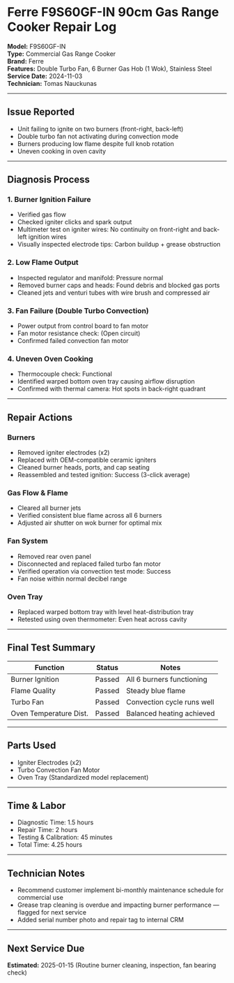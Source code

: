 # Ferre F9S60GF-IN 90cm Gas Range Cooker Repair Log  
**Model:** F9S60GF-IN  
**Type:** Commercial Gas Range Cooker  
**Brand:** Ferre  
**Features:** Double Turbo Fan, 6 Burner Gas Hob (1 Wok), Stainless Steel  
**Service Date:** 2024-11-03  
**Technician:** Tomas Nauckunas  

---

## Issue Reported  
- Unit failing to ignite on two burners (front-right, back-left)  
- Double turbo fan not activating during convection mode  
- Burners producing low flame despite full knob rotation  
- Uneven cooking in oven cavity  

---

## Diagnosis Process

### 1. **Burner Ignition Failure**  
- Verified gas flow
- Checked igniter clicks and spark output
- Multimeter test on igniter wires: No continuity on front-right and back-left ignition wires  
- Visually inspected electrode tips: Carbon buildup + grease obstruction  

### 2. **Low Flame Output**  
- Inspected regulator and manifold: Pressure normal  
- Removed burner caps and heads: Found debris and blocked gas ports  
- Cleaned jets and venturi tubes with wire brush and compressed air  

### 3. **Fan Failure (Double Turbo Convection)**  
- Power output from control board to fan motor
- Fan motor resistance check: (Open circuit)  
- Confirmed failed convection fan motor  

### 4. **Uneven Oven Cooking**  
- Thermocouple check: Functional  
- Identified warped bottom oven tray causing airflow disruption  
- Confirmed with thermal camera: Hot spots in back-right quadrant  

---

## Repair Actions

### Burners  
- Removed igniter electrodes (x2)  
- Replaced with OEM-compatible ceramic igniters  
- Cleaned burner heads, ports, and cap seating  
- Reassembled and tested ignition: Success (3-click average)  

### Gas Flow & Flame  
- Cleared all burner jets  
- Verified consistent blue flame across all 6 burners  
- Adjusted air shutter on wok burner for optimal mix  

### Fan System  
- Removed rear oven panel  
- Disconnected and replaced failed turbo fan motor  
- Verified operation via convection test mode: Success  
- Fan noise within normal decibel range  

### Oven Tray  
- Replaced warped bottom tray with level heat-distribution tray  
- Retested using oven thermometer: Even heat across cavity  

---

## Final Test Summary

| Function               | Status    | Notes                       |
|------------------------|-----------|-----------------------------|
| Burner Ignition        | Passed | All 6 burners functioning   |
| Flame Quality          | Passed | Steady blue flame           |
| Turbo Fan              | Passed | Convection cycle runs well  |
| Oven Temperature Dist. | Passed | Balanced heating achieved   |

---

## Parts Used  
- Igniter Electrodes (x2)  
- Turbo Convection Fan Motor  
- Oven Tray (Standardized model replacement)  

---

## Time & Labor  
- Diagnostic Time: 1.5 hours  
- Repair Time: 2 hours  
- Testing & Calibration: 45 minutes  
- Total Time: 4.25 hours  

---

## Technician Notes  
- Recommend customer implement bi-monthly maintenance schedule for commercial use  
- Grease trap cleaning is overdue and impacting burner performance — flagged for next service  
- Added serial number photo and repair tag to internal CRM  

---

## Next Service Due  
**Estimated:** 2025-01-15 (Routine burner cleaning, inspection, fan bearing check)  
